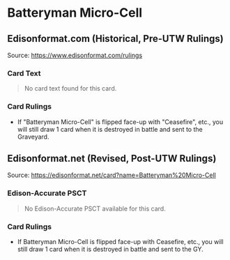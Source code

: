 # Batteryman Micro-Cell

## Edisonformat.com (Historical, Pre-UTW Rulings)

Source: https://www.edisonformat.com/rulings

### Card Text

> No card text found for this card.

### Card Rulings

*   If "Batteryman Micro-Cell" is flipped face-up with "Ceasefire", etc., you will still draw 1 card when it is destroyed in battle and sent to the Graveyard.

## Edisonformat.net (Revised, Post-UTW Rulings)

Source: https://edisonformat.net/card?name=Batteryman%20Micro-Cell

### Edison-Accurate PSCT

> No Edison-Accurate PSCT available for this card.

### Card Rulings

*   If Batteryman Micro-Cell is flipped face-up with Ceasefire, etc., you will still draw 1 card when it is destroyed in battle and sent to the GY.
            
